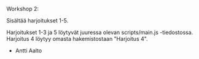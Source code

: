 Workshop 2:

Sisältää harjoitukset 1-5.

Harjoitukset 1-3 ja 5 löytyvät juuressa olevan scripts/main.js -tiedostossa.
Harjoitus 4 löytyy omasta hakemistostaan "Harjoitus 4".

- Antti Aalto